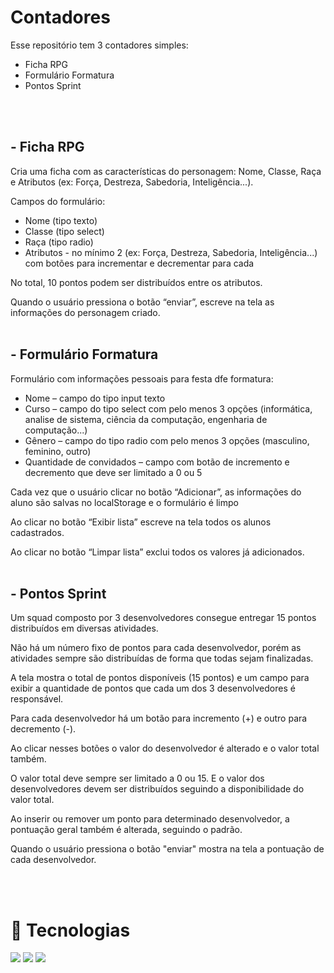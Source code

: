 # Contadores

Esse repositório tem 3 contadores simples:
<ul>
    <li> Ficha RPG</li>
    <li> Formulário Formatura</li>
    <li> Pontos Sprint</li>
</ul>
<br><br>

## - Ficha RPG

Cria uma ficha com as características do personagem: Nome, Classe, Raça e Atributos (ex: Força, Destreza, Sabedoria, Inteligência...). 

Campos do formulário: 

<ul>
<li>	Nome (tipo texto)</li>
<li>	Classe (tipo select)</li>
<li>	Raça (tipo radio)</li>
<li>	Atributos - no mínimo 2 (ex: Força, Destreza, Sabedoria, Inteligência...) com botões para incrementar e decrementar para cada</li>
</ul>

No total, 10 pontos podem ser distribuídos entre os atributos.

Quando o usuário pressiona o botão “enviar”, escreve na tela as informações do personagem criado. 
<br><br>

## - Formulário Formatura

Formulário com informações pessoais para festa dfe formatura:

<ul>
<li>	Nome – campo do tipo input texto</li>
<li>	Curso – campo do tipo select com pelo menos 3 opções (informática, analise de sistema, ciência da computação, engenharia de computação...)</li>
<li>	Gênero – campo do tipo radio com pelo menos 3 opções (masculino, feminino, outro)</li>
<li>	Quantidade de convidados – campo com botão de incremento e decremento que deve ser limitado a 0 ou 5</li>
</ul>

Cada vez que o usuário clicar no botão “Adicionar”, as informações do aluno são salvas no localStorage e o formulário é limpo

Ao clicar no botão “Exibir lista” escreve na tela todos os alunos cadastrados. 

Ao clicar no botão “Limpar lista” exclui todos os valores já adicionados.
<br><br>

## - Pontos Sprint

Um squad composto por 3 desenvolvedores consegue entregar 15 pontos distribuídos em diversas atividades. 

Não há um número fixo de pontos para cada desenvolvedor, porém as atividades sempre são distribuídas de forma que todas sejam finalizadas.

A tela mostra o total de pontos disponíveis (15 pontos) e um campo para exibir a quantidade de pontos que cada um dos 3 desenvolvedores é responsável. 

Para cada desenvolvedor há um botão para incremento (+) e outro para decremento (-). 

Ao clicar nesses botões o valor do desenvolvedor é alterado e o valor total também.

O valor total deve sempre ser limitado a 0 ou 15. E o valor dos desenvolvedores devem ser distribuídos seguindo a disponibilidade do valor total. 

Ao inserir ou remover um ponto para determinado desenvolvedor, a pontuação geral também é alterada, seguindo o padrão.

Quando o usuário pressiona o botão "enviar" mostra na tela a pontuação de cada desenvolvedor. 

<br><br>
# 🚀 Tecnologias
<div>
  <img loading="lazy" src="https://img.shields.io/badge/HTML5-E34F26?style=for-the-badge&logo=html5&logoColor=white">  
  <img loading="lazy" src="https://img.shields.io/badge/JavaScript-323330?style=for-the-badge&logo=javascript&logoColor=F7DF1E">  
  <img loading="lazy" src="https://img.shields.io/badge/CSS3-1572B6?style=for-the-badge&logo=css3&logoColor=white">
</div>
